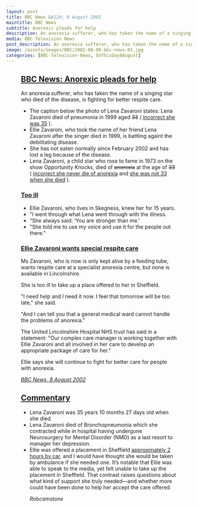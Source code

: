 ```yaml
---
layout: post
title: BBC News &#124; 8 August 2002
maintitle: BBC News
subtitle: Anorexic pleads for help
description: An anorexia sufferer, who has taken the name of a singing star who died of the disease, is fighting for better respite care. Ellie Zavaroni, who took the name of her friend Lena Zavaroni after the singer died in 1999, is battling againt the debilitating disease...
media: BBC Television News
post_description: An anorexia sufferer, who has taken the name of a singing star who died of the disease, is fighting for better respite care. Ellie Zavaroni, who took the name of her friend Lena Zavaroni after the singer died in 1999, is battling againt the debilitating disease...
image: /assets/images/BBC/2002-08-08-bbc-news-01.jpg
categories: [BBC-Television-News, OnThisDay8August]
---
```


<figure class="fig3">
<div class="CardLayout">
<div class="CardItem">
<h2 id="infobox1" class="infobox"><a href="#infobox1">BBC News: Anorexic pleads for help</a></h2>
<div class="CardItem split">
<p>An anorexia sufferer, who has taken the name of a singing star who died of the disease, is fighting for better respite care.</p>
<ul>
<li>The caption below the photo of Lena Zavaroni states: Lena Zavaroni died of pneumonia in 1999 aged <s>33</s> ( <a href="#infobox4">incorrect she was 35</a> ).</li>
<li>Ellie Zavaroni, who took the name of her friend Lena Zavaroni after the singer died in 1999, is battling againt the debilitating disease.</li>
<li>She has not eaten normally since February 2002 and has lost a leg because of the disease.</li>
<li>Lena Zavaroni, a child star who rose to fame in 1973 on the show Opportunity Knocks, died of <s>anorexia</s> at the age of <s>33</s> ( <a href="#infobox5">incorrect she never die of anorexia</a> and <a href="#infobox4">she was not 33 when she died</a> ).</li>
</ul>
<h3 id="infobox2" class="infobox"><a href="#infobox2">Too ill</a></h3>
<ul>
<li>Ellie Zavaroni, who lives in Skegness, knew her for 15 years.</li>
<li>"I went through what Lena went through with the illness.</li>
<li>"She always said: 'You are stronger than me.'</li>
<li>"She told me to use my voice and use it for the people out there."</li>
</ul>
<h3 id="infobox3" class="infobox"><a href="#infobox3">Ellie Zavaroni wants special respite care</a></h3>
<p>Ms Zavaroni, who is now is only kept alive by a feeding tube, wants respite care at a specialist anorexia centre, but none is available in Lincolnshire.</p>
<p>She is too ill to take up a place offered to her in Sheffield.</p>
<p>"I need help and I need it now. I feel that tomorrow will be too late," she said.</p>
<p>"And I can tell you that a general medical ward cannot handle the problems of anorexia."</p>
<p>The United Lincolnshire Hospital NHS trust has said in a statement: "Our complex care manager is working together with Ellie Zavaroni and all involved in her care to develop an appropriate package of care for her."</p>
<p>Ellie says she will continue to fight for better care for people with anorexia.</p>
<cite><a class="external-link" href="http://news.bbc.co.uk/1/hi/england/2179570.stm">BBC News, 8 August 2002</a></cite>
</div></div></div>
</figure>

<figure class="fig3">
<div class="CardLayout">
<div class="CardItem">
<h2 id="infobox1" class="infobox"><a href="#infobox1">Commentary</a></h2>
<div class="CardItem split">
<ul>
<li id="infobox4">Lena Zavaroni was 35 years 10 months 27 days old when she died.</li>
<li id="infobox5">Lena Zavaroni died of Bronchopneumonia which she contracted while in hospital having undergone Neurosurgery for Mental Disorder (NMD) as a last resort to manager her depression.</li>
<li id="infobox6">Ellie was offered a placement in Sheffield <a class="external-link" href="https://www.google.com/search?q=Lincolnshire+to+Sheffield+approx+travel+time+by+car+in+2022%3F">approximately 2 hours by car</a>, and I would have thought she would be taken by ambulance if she needed one. It’s notable that Ellie was able to speak to the media, yet felt unable to take up the placement in Sheffield. That contrast raises questions about what kind of support she truly needed—and whether more could have been done to help her accept the care offered.</li>

<cite>Robcamstone</cite>
</ul>
</div></div></div>
</figure>
